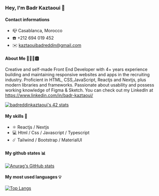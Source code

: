 ### Hey, I'm Badr Kaztaoui 👋

#### Contact informations

-  📪 Casablanca, Morocco
-  ☎️ +212 694 019 452
-  ✉️ kaztaouibadreddin@gmail.com

#### About Me 🧑🏾‍🦱🅱️

Creative and self-made Front End Developer with 4+ years experience building and maintaining responsive websites and apps in the recruiting industry. Proficient in HTML, CSS,JavaScript, Reactjs and Nextjs, plus modern libraries and frameworks. Passionate about usability and possess working knowledge of Figma & Sketch.
You can check out my LinkedIn at https://www.linkedin.com/in/badr-kaztaoui/

[![badreddinkaztaoui's 42 stats](https://badge.mediaplus.ma/binary/badreddinkaztaoui)](https://github.com/oakoudad/badge42)

#### My skills 🧶

- ⚛️ Reactjs / Nextjs
- 💻 Html / Css / Javascript / Typescript
- ☄️ Tailwind / Bootstrap / MaterialUI

#### My github states 📊

[![Anurag's GitHub stats](https://github-readme-stats.vercel.app/api?username=badreddinkaztaoui&show_icons=true&theme=radical)](https://github.com/badreddinkaztaoui/github-readme-stats)

#### My most used languages 💡

[![Top Langs](https://github-readme-stats.vercel.app/api/top-langs/?username=badreddinkaztaoui&layout=compact&show_icons=true&theme=radical)](https://github.com/badreddinkaztaoui/github-readme-stats)

